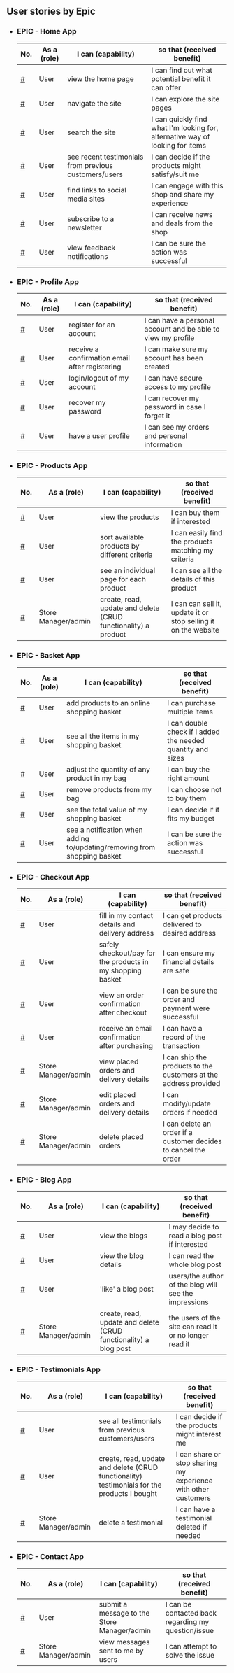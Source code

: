 ## User stories by Epic

- ### EPIC - Home App

  | No. | As a **(role)** | I can **(capability)** | so that **(received benefit)** |
  | --- | ------------ |------------| ------------|
  | [#]() | User | view the home page | I can find out what potential benefit it can offer |
  | [#]() | User | navigate the site | I can explore the site pages |
  | [#]() | User | search the site | I can quickly find what I'm looking for, alternative way of looking for items |
  | [#]() | User | see recent testimonials from previous customers/users | I can decide if the products might satisfy/suit me |
  | [#]() | User | find links to social media sites | I can engage with this shop and share my experience |
  | [#]() | User | subscribe to a newsletter | I can receive news and deals from the shop |
  | [#]() | User | view feedback notifications | I can be sure the action was successful |

- ### EPIC - Profile App

  | No. | As a **(role)** | I can **(capability)** | so that **(received benefit)** |
  | --- | ------------ |------------| ------------|
  | [#]() | User | register for an account | I can have a personal account and be able to view my profile |
  | [#]() | User | receive a confirmation email after registering | I can make sure my account has been created |
  | [#]() | User | login/logout of my account | I can have secure access to my profile |
  | [#]() | User | recover my password | I can recover my password in case I forget it |
  | [#]() | User | have a user profile | I can see my orders and personal information |

- ### EPIC - Products App

  | No. | As a **(role)** | I can **(capability)** | so that **(received benefit)** |
  | --- | ------------ |------------| ------------|
  | [#]() | User | view the products | I can buy them if interested |
  | [#]() | User | sort available products by different criteria | I can easily find the products matching my criteria |
  | [#]() | User | see an individual page for each product | I can see all the details of this product |
  | [#]() | Store Manager/admin | create, read, update and delete (CRUD functionality) a product | I can can sell it, update it or stop selling it on the website |
  
- ### EPIC - Basket App

  | No. | As a **(role)** | I can **(capability)** | so that **(received benefit)** |
  | --- | ------------ |------------| ------------|
  | [#]() | User | add products to an online shopping basket | I can purchase multiple items |
  | [#]() | User | see all the items in my shopping basket | I can double check if I added the needed quantity and sizes |
  | [#]() | User | adjust the quantity of any product in my bag | I can buy the right amount |
  | [#]() | User | remove products from my bag | I can choose not to buy them |
  | [#]() | User | see the total value of my shopping basket | I can decide if it fits my budget |
  | [#]() | User | see a notification when adding to/updating/removing from shopping basket | I can be sure the action was successful | 

- ### EPIC - Checkout App

  | No. | As a **(role)** | I can **(capability)** | so that **(received benefit)** |
  | --- | ------------ |------------| ------------|
  | [#]() | User | fill in my contact details and delivery address | I can get products delivered to desired address |
  | [#]() | User | safely checkout/pay for the products in my shopping basket | I can ensure my financial details are safe |
  | [#]() | User | view an order confirmation after checkout | I can be sure the order and payment were successful |
  | [#]() | User | receive an email confirmation after purchasing | I can have a record of the transaction |
  | [#]() | Store Manager/admin | view placed orders and delivery details | I can ship the products to the customers at the address provided |
  | [#]() | Store Manager/admin | edit placed orders and delivery details | I can modify/update orders if needed |
  | [#]() | Store Manager/admin | delete placed orders | I can delete an order if a customer decides to cancel the order |

- ### EPIC - Blog App

  | No. | As a **(role)** | I can **(capability)** | so that **(received benefit)** |
  | --- | ------------ |------------| ------------|
  | [#]() | User | view the blogs | I may decide to read a blog post if interested |
  | [#]() | User | view the blog details | I can read the whole blog post |
  | [#]() | User | 'like' a blog post | users/the author of the blog will see the impressions |
  | [#]() | Store Manager/admin | create, read, update and delete (CRUD functionality) a blog post | the users of the site can read it or no longer read it |

- ### EPIC - Testimonials App

  | No. | As a **(role)** | I can **(capability)** | so that **(received benefit)** |
  | --- | ------------ |------------| ------------|
  | [#]() | User | see all testimonials from previous customers/users | I can decide if the products might interest me |
  | [#]() | User | create, read, update and delete (CRUD functionality) testimonials for the products I bought | I can share or stop sharing my experience with other customers |
  | [#]() | Store Manager/admin | delete a testimonial | I can have a testimonial deleted if needed|

- ### EPIC - Contact App

  | No. | As a **(role)** | I can **(capability)** | so that **(received benefit)** |
  | --- | ------------ |------------| ------------|
  | [#]() | User | submit a message to the Store Manager/admin | I can be contacted back regarding my question/issue |
  | [#]() | Store Manager/admin | view messages sent to me by users | I can attempt to solve the issue |